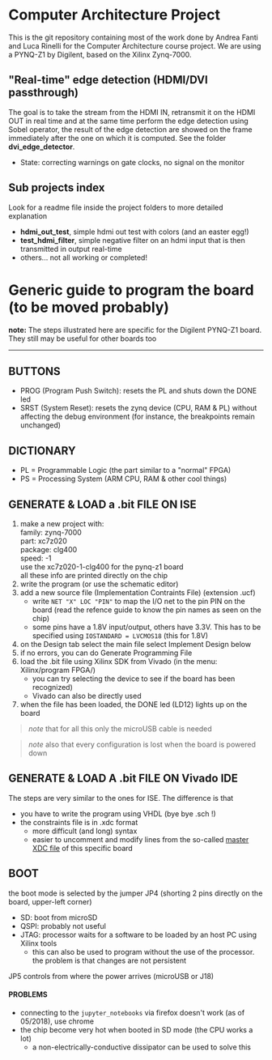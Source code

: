 # Computer Architecture Project
This is the git repository containing most of the work done by Andrea Fanti and Luca Rinelli for the Computer Architecture course project. We are using a PYNQ-Z1 by Digilent, based on the Xilinx Zynq-7000.

## "Real-time" edge detection (HDMI/DVI passthrough) 
The goal is to take the stream from the HDMI IN, retransmit it on the HDMI OUT in real time and at the same time perform the edge detection using Sobel operator, the result of the edge detection are showed on the frame immediately after the one on which it is computed. See the folder __dvi_edge_detector__.
* State: correcting warnings on gate clocks, no signal on the monitor

## Sub projects index
Look for a readme file inside the project folders to more detailed explanation
* __hdmi_out_test__, simple hdmi out test with colors (and an easter egg!)
* __test_hdmi_filter__, simple negative filter on an hdmi input that is then transmitted in output real-time
* others... not all working or completed!

# Generic guide to program the board (to be moved probably)

**note:**
The steps illustrated here are specific for the Digilent PYNQ-Z1 board.  
They still may be useful for other boards too

* * *

## BUTTONS
* PROG (Program Push Switch): resets the PL and shuts down the DONE led
* SRST (System Reset): resets the zynq device (CPU, RAM & PL) without affecting
  the debug environment (for instance, the breakpoints remain unchanged)

## DICTIONARY
* PL = Programmable Logic (the part similar to a "normal" FPGA)
* PS = Processing System (ARM CPU, RAM & other cool things)

## GENERATE & LOAD a .bit FILE ON ISE
1. make a new project with:  
	family:	zynq-7000  
	part:		xc7z020  
	package:	clg400  
	speed:		-1  
	use the xc7z020-1-clg400 for the pynq-z1 board  
	all these info are printed directly on the chip
2. write the program (or use the schematic editor)
3. add a new source file (Implementation Contraints File) (extension .ucf)
	* write ` NET "X" LOC "PIN" ` to map the I/O net to the pin PIN on the board
	  (read the refence guide to know the pin names as seen on the chip)
	* some pins have a 1.8V input/output, others have 3.3V. This has to be
	  specified using ` IOSTANDARD = LVCMOS18 ` (this for 1.8V)
4. on the Design tab select the main file select Implement Design below
5. if no errors, you can do Generate Programming File
6. load the .bit file using Xilinx SDK from Vivado
	(in the menu: Xilinx/program FPGA/)
	* you can try selecting the device to see if the board has been recognized)
	* Vivado can also be directly used
7. when the file has been loaded, the DONE led (LD12) lights up on the board

> *note* that for all this only the microUSB cable is needed

> *note* also that every configuration is lost when the board is powered down

## GENERATE & LOAD A .bit FILE ON Vivado IDE
The steps are very similar to the ones for ISE.
The difference is that
* you have to write the program using VHDL (bye bye .sch !)
* the constraints file is in .xdc format
	* more difficult (and long) syntax
	* easier to uncomment and modify lines from the so-called [master XDC file][1]
	  of this specific board

## BOOT
the boot mode is selected by the jumper JP4
(shorting 2 pins directly on the board, upper-left corner)
* SD: boot from microSD
* QSPI: probably not useful
* JTAG: processor waits for a software to be loaded by an host PC using Xilinx
  tools
	- this can also be used to program without the use of the processor.
	  the problem is that changes are not persistent

JP5 controls from where the power arrives (microUSB or J18)

#### PROBLEMS ####
* connecting to the `jupyter_notebooks` via firefox doesn't work (as of 05/2018),
  use chrome
* the chip become very hot when booted in SD mode (the CPU works a lot)
	- a non-electrically-conductive dissipator can be used to solve this

[1]: https://reference.digilentinc.com/_media/reference/programmable-logic/pynq-z1/pynq-z1_c.zip
	"pynq-z1 master xdc file"


<!--
sets the tab width to 4 spaces
vim: tabstop=4 shiftwidth=4
-->

